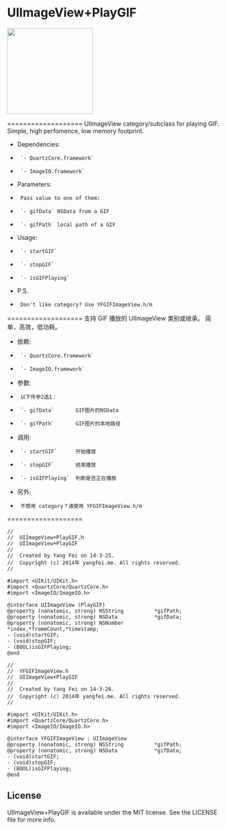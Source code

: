 UIImageView+PlayGIF
===================

<img src="https://raw.githubusercontent.com/yfme/UIImageView-PlayGIF/master/screenshot1.gif" width="200px" style="width: 200px;" />

===================
UIImageView category/subclass for playing GIF. Simple, high perfomence, low memory footprint.

 *  Dependencies:
  *      `- QuartzCore.framework`
  *      `- ImageIO.framework`
 *  Parameters:
  *      Pass value to one of them:
  *      `- gifData` NSData from a GIF
  *      `- gifPath` local path of a GIF
 *  Usage:
  *      `- startGIF`
  *      `- stopGIF`
  *      `- isGIFPlaying`
 *  P.S.
  *      Don't like category? Use YFGIFImageView.h/m

===================
支持 GIF 播放的 UIImageView 类别或继承。 简单，高效，低功耗。

 *  依赖:
  *      `- QuartzCore.framework`
  *      `- ImageIO.framework`
 *  参数:
  *      以下传参2选1：
  *      `- gifData`       GIF图片的NSData
  *      `- gifPath`       GIF图片的本地路径
 *  调用:
  *      `- startGIF`      开始播放
  *      `- stopGIF`       结束播放
  *      `- isGIFPlaying`  判断是否正在播放
 *  另外:
  *      不想用 category？请使用 YFGIFImageView.h/m

=================== 
```objc
//
//  UIImageView+PlayGIF.h
//  UIImageView+PlayGIF
//
//  Created by Yang Fei on 14-3-25.
//  Copyright (c) 2014年 yangfei.me. All rights reserved.
//

#import <UIKit/UIKit.h>
#import <QuartzCore/QuartzCore.h>
#import <ImageIO/ImageIO.h>

@interface UIImageView (PlayGIF)
@property (nonatomic, strong) NSString          *gifPath;
@property (nonatomic, strong) NSData            *gifData;
@property (nonatomic, strong) NSNumber          *index,*frameCount,*timestamp;
- (void)startGIF;
- (void)stopGIF;
- (BOOL)isGIFPlaying;
@end
```
```objc
//
//  YFGIFImageView.h
//  UIImageView+PlayGIF
//
//  Created by Yang Fei on 14-3-26.
//  Copyright (c) 2014年 yangfei.me. All rights reserved.
//

#import <UIKit/UIKit.h>
#import <QuartzCore/QuartzCore.h>
#import <ImageIO/ImageIO.h>

@interface YFGIFImageView : UIImageView
@property (nonatomic, strong) NSString          *gifPath;
@property (nonatomic, strong) NSData            *gifData;
- (void)startGIF;
- (void)stopGIF;
- (BOOL)isGIFPlaying;
@end
```

## License

UIImageView+PlayGIF is available under the MIT license. See the LICENSE file for more info.

